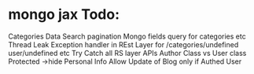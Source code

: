 <strong>mongo jax</strong>
Todo:
========
Categories Data
Search
pagination
Mongo fields query for categories etc
Thread Leak
Exception handler in REst Layer for /categories/undefined user/undefined etc
Try Catch all RS layer APIs
Author Class vs User class Protected ->hide Personal Info
Allow Update of Blog only if Authed User